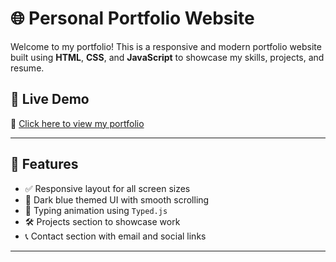 # 🌐 Personal Portfolio Website

Welcome to my portfolio! This is a responsive and modern portfolio website built using **HTML**, **CSS**, and **JavaScript** to showcase my skills, projects, and resume.

## 🚀 Live Demo

🔗 [Click here to view my portfolio](https://sujal13-commits.github.io/PRODIGY_WD_04/)  

---

## 📌 Features

- ✅ Responsive layout for all screen sizes
- 🎨 Dark blue themed UI with smooth scrolling
- 🧠 Typing animation using `Typed.js`
- 🛠️ Projects section to showcase work
- 📞 Contact section with email and social links

---

